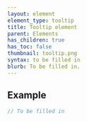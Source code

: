 ```yaml
---
layout: element
element_type: tooltip
title: Tooltip element
parent: Elements
has_children: true
has_toc: false
thumbnail: tooltip.png
syntax: to be filled in
blurb: To be filled in.
---
```


## Example
```javascript
// To be filled in
```


